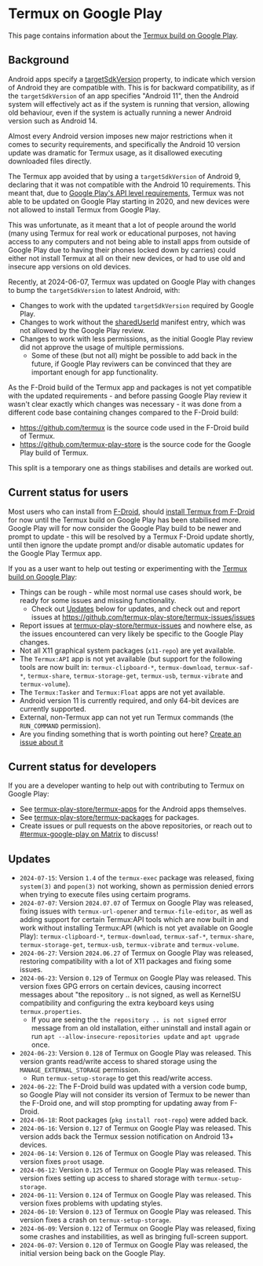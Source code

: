 # Termux on Google Play
This page contains information about the [Termux build on Google Play](https://play.google.com/store/apps/details?id=com.termux).

## Background
Android apps specify a [targetSdkVersion](https://developer.android.com/guide/topics/manifest/uses-sdk-element#target) property, to indicate which version of Android they are compatible with. This is for backward compatibility, as if the `targetSdkVersion` of an app specifies "Android 11", then the Android system will effectively act as if the system is running that version, allowing old behaviour, even if the system is actually running a newer Android version such as Android 14.

Almost every Android version imposes new major restrictions when it comes to security requirements, and specifically the Android 10 version update was dramatic for Termux usage, as it disallowed executing downloaded files directly.

The Termux app avoided that by using a `targetSdkVersion` of Android 9, declaring that it was not compatible with the Android 10 requirements. This meant that, due to [Google Play's API level requirements](https://developer.android.com/google/play/requirements/target-sdk), Termux was not able to be updated on Google Play starting in 2020, and new devices were not allowed to install Termux from Google Play.

This was unfortunate, as it meant that a lot of people around the world (many using Termux for real work or educational purposes, not having access to any computers and not being able to install apps from outside of Google Play due to having their phones locked down by carries) could either not install Termux at all on their new devices, or had to use old and insecure app versions on old devices.

Recently, at 2024-06-07, Termux was updated on Google Play with changes to bump the `targetSdkVersion` to latest Android, with:
- Changes to work with the updated `targetSdkVersion` required by Google Play.
- Changes to work without the [sharedUserId](https://developer.android.com/guide/topics/manifest/manifest-element#uid) manifest entry, which was not allowed by the Google Play review.
- Changes to work with less permissions, as the initial Google Play review did not approve the usage of multiple permissions.
  - Some of these (but not all) might be possible to add back in the future, if Google Play reviwers can be convinced that they are important enough for app functionality.

As the F-Droid build of the Termux app and packages is not yet compatible with the updated requirements - and before passing Google Play review it wasn't clear exactly which changes was necessary - it was done from a different code base containing changes compared to the F-Droid build:
- https://github.com/termux is the source code used in the F-Droid build of Termux.
- https://github.com/termux-play-store is the source code for the Google Play build of Termux.

This split is a temporary one as things stabilises and details are worked out.

## Current status for users
Most users who can install from [F-Droid](https://f-droid.org), should [install Termux from F-Droid](https://f-droid.org/en/packages/com.termux/) for now until the Termux build on Google Play has been stabilised more. Google Play will for now consider the Google Play build to be newer and prompt to update - this will be resolved by a Termux F-Droid update shortly, until then ignore the update prompt and/or disable automatic updates for the Google Play Termux app.

If you as a user want to help out testing or experimenting with the [Termux build on Google Play](https://play.google.com/store/apps/details?id=com.termux):
- Things can be rough - while most normal use cases should work, be ready for some issues and missing functionality.
  - Check out [Updates](#updates) below for updates, and check out and report issues at https://github.com/termux-play-store/termux-issues/issues
- Report issues at [termux-play-store/termux-issues](https://github.com/termux-play-store/termux-issues/issues/new/choose) and nowhere else, as the issues encountered can very likely be specific to the Google Play changes.
- Not all X11 graphical system packages (`x11-repo`) are yet available.
- The `Termux:API` app is not yet available (but support for the following tools are now built in: `termux-clipboard-*`, `termux-download`, `termux-saf-*`,  `termux-share`, `termux-storage-get`, `termux-usb`, `termux-vibrate` and `termux-volume`).
- The `Termux:Tasker` and `Termux:Float` apps are not yet available.
- Android version 11 is currently required, and only 64-bit devices are currently supported.
- External, non-Termux app can not yet run Termux commands (the `RUN_COMMAND` permission).
- Are you finding something that is worth pointing out here? [Create an issue about it](https://github.com/termux-play-store/termux-issues/issues/new/choose)

## Current status for developers
If you are a developer wanting to help out with contributing to Termux on Google Play:
- See [termux-play-store/termux-apps](https://github.com/termux-play-store/termux-apps) for the Android apps themselves.
- See [termux-play-store/termux-packages](https://github.com/termux-play-store/termux-packages) for packages.
- Create issues or pull requests on the above repositories, or reach out to [#termux-google-play on Matrix](https://matrix.to/#/#termux-google-play:matrix.org) to discuss!

## Updates
- `2024-07-15`: Version `1.4` of the `termux-exec` package was released, fixing `system(3)` and `popen(3)` not working, shown as permission denied errors when trying to execute files using certaim programs.
- `2024-07-07`: Version `2024.07.07` of Termux on Google Play was released, fixing issues with `termux-url-opener` and `termux-file-editor`, as well as adding support for certain Termux:API tools which are now built in and work without installing Termux:API (which is not yet available on Google Play): `termux-clipboard-*`, `termux-download`, `termux-saf-*`,  `termux-share`, `termux-storage-get`, `termux-usb`, `termux-vibrate` and `termux-volume`.
- `2024-06-27`: Version `2024.06.27` of Termux on Google Play was released, restoring compatibility with a lot of X11 packages and fixing some issues.
- `2024-06-23`: Version `0.129` of Termux on Google Play was released. This version fixes GPG errors on certain devices, causing incorrect messages about "the repository .. is not signed, as well as KernelSU compatibility and configuring the extra keyboard keys using `termux.properties`.
  - If you are seeing the `the repository .. is not signed` error message from an old installation, either uninstall and install again or run `apt --allow-insecure-repositories update` and `apt upgrade` once.
- `2024-06-23`: Version `0.128` of Termux on Google Play was released. This version grants read/write access to shared storage using the `MANAGE_EXTERNAL_STORAGE` permission.
  - Run `termux-setup-storage` to get this read/write access.
- `2024-06-22`: The F-Droid build was updated with a version code bump, so Google Play will not consider its version of Termux to be newer than the F-Droid one, and will stop prompting for updating away from F-Droid.
- `2024-06-18`: Root packages (`pkg install root-repo`) were added back.
- `2024-06-16`: Version `0.127` of Termux on Google Play was released. This version adds back the Termux session notification on Android 13+ devices.
- `2024-06-14`: Version `0.126` of Termux on Google Play was released. This version fixes `proot` usage.
- `2024-06-12`: Version `0.125` of Termux on Google Play was released. This version fixes setting up access to shared storage with `termux-setup-storage`.
- `2024-06-11`: Version `0.124` of Termux on Google Play was released. This version fixes problems with updating styles.
- `2024-06-10`: Version `0.123` of Termux on Google Play was released. This version fixes a crash on `termux-setup-storage`.
- `2024-06-09`: Version `0.122` of Termux on Google Play was released, fixing some crashes and instabilities, as well as bringing full-screen support.
- `2024-06-07`: Version `0.120` of Termux on Google Play was released, the initial version being back on the Google Play.
